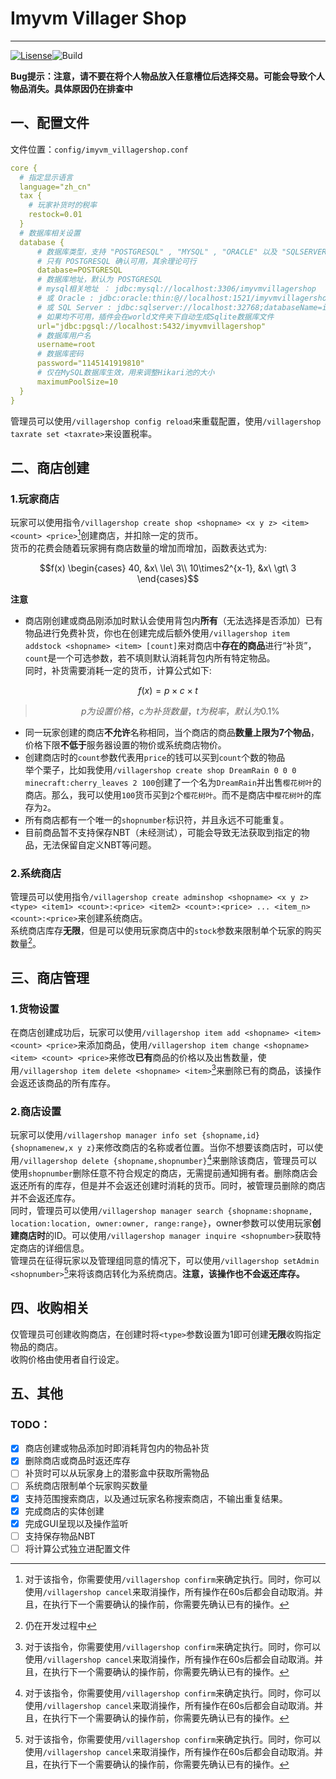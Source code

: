 # Imyvm Villager Shop

***

[![Lisense](https://img.shields.io/github/license/Dream-Rainy/ImyvmVillagerShop?style=for-the-badge)](https://github.com/Dream-Rainy/ImyvmVillagerShop/blob/1.19/LICENSE)![Build](https://img.shields.io/github/actions/workflow/status/Dream-Rainy/ImyvmVillagerShop/build.yml?style=for-the-badge)

**Bug提示：注意，请不要在将个人物品放入任意槽位后选择交易。可能会导致个人物品消失。具体原因仍在排查中**
## 一、配置文件
文件位置：`config/imyvm_villagershop.conf`

```yaml
core {
  # 指定显示语言
  language="zh_cn"
  tax {
    # 玩家补货时的税率
    restock=0.01
  }
  # 数据库相关设置
  database {
      # 数据库类型，支持 "POSTGRESQL" , "MYSQL" , "ORACLE" 以及 "SQLSERVER"
      # 只有 POSTGRESQL 确认可用，其余理论可行
      database=POSTGRESQL
      # 数据库地址，默认为 POSTGRESQL
      # mysql相关地址 ： jdbc:mysql://localhost:3306/imyvmvillagershop
      # 或 Oracle : jdbc:oracle:thin:@//localhost:1521/imyvmvillagershop
      # 或 SQL Server : jdbc:sqlserver://localhost:32768;databaseName=imyvmvillagershop
      # 如果均不可用，插件会在world文件夹下自动生成Sqlite数据库文件
      url="jdbc:pgsql://localhost:5432/imyvmvillagershop"
      # 数据库用户名
      username=root
      # 数据库密码
      password="1145141919810"
      # 仅在MySQL数据库生效，用来调整Hikari池的大小
      maximumPoolSize=10
  }
}
```

管理员可以使用`/villagershop config reload`来重载配置，使用`/villagershop taxrate set <taxrate>`来设置税率。

## 二、商店创建

### 1.玩家商店

玩家可以使用指令`/villagershop create shop <shopname> <x y z> <item> <count> <price>`[^1]创建商店，并扣除一定的货币。  
货币的花费会随着玩家拥有商店数量的增加而增加，函数表达式为:

```math
f(x)
\begin{cases}
40, &x\ \le\ 3\\
10\times2^{x-1}, &x\ \gt\ 3
\end{cases}
```

**注意**

- 商店刚创建或商品刚添加时默认会使用背包内**所有**（无法选择是否添加）已有物品进行免费补货，你也在创建完成后额外使用`/villagershop item addstock <shopname> <item> [count]`来对商店中**存在的商品**进行“补货”，`count`是一个可选参数，若不填则默认消耗背包内所有特定物品。  
同时，补货需要消耗一定的货币，计算公式如下:

```math
f(x) = p \times c \times t
```

> ```math
> p为设置价格，c为补货数量，t为税率，默认为0.1\%
> ```

- 同一玩家创建的商店**不允许**名称相同，当个商店的商品**数量上限为7个物品**，价格下限**不低于**服务器设置的物价或系统商店物价。
- 创建商店时的`count`参数代表用`price`的钱可以买到`count`个数的物品  
举个栗子，比如我使用`/villagershop create shop DreamRain 0 0 0 minecraft:cherry_leaves 2 100`创建了一个名为`DreamRain`并出售`樱花树叶`的商店。那么，我可以使用`100`货币买到`2`个`樱花树叶`。而不是商店中`樱花树叶`的库存为`2`。
- 所有商店都有一个唯一的`shopnumber`标识符，并且永远不可能重复。
- 目前商品暂不支持保存NBT（未经测试），可能会导致无法获取到指定的物品，无法保留自定义NBT等问题。

### 2.系统商店

管理员可以使用指令`/villagershop create adminshop <shopname> <x y z> <type> <item1> <count>:<price> <item2> <count>:<price> ... <item_n> <count>:<price>`来创建系统商店。  
系统商店库存**无限**，但是可以使用玩家商店中的`stock`参数来限制单个玩家的购买数量[^2]。  

## 三、商店管理

### 1.货物设置

在商店创建成功后，玩家可以使用`/villagershop item add <shopname> <item> <count> <price>`来添加商品，使用`/villagershop item change <shopname> <item> <count> <price>`来修改**已有**商品的价格以及出售数量，使用`/villagershop item delete <shopname> <item>`[^1]来删除已有的商品，该操作会返还该商品的所有库存。  

### 2.商店设置

玩家可以使用`/villagershop manager info set {shopname,id} {shopnamenew,x y z}`来修改商店的名称或者位置。当你不想要该商店时，可以使用`/villagershop delete {shopname,shopnumber}`[^1]来删除该商店，管理员可以使用`shopnumber`删除任意不符合规定的商店，无需提前通知拥有者。删除商店会返还所有的库存，但是并不会返还创建时消耗的货币。同时，被管理员删除的商店并不会返还库存。  
同时，管理员可以使用`/villagershop manager search {shopname:shopname, location:location, owner:owner, range:range}`，owner参数可以使用玩家**创建商店时**的ID。可以使用`/villagershop manager inquire <shopnumber>`获取特定商店的详细信息。    
管理员在征得玩家以及管理组同意的情况下，可以使用`/villagershop setAdmin <shopnumber>`[^1]来将该商店转化为系统商店。**注意，该操作也不会返还库存。**  

## 四、收购相关

仅管理员可创建收购商店，在创建时将`<type>`参数设置为1即可创建**无限**收购指定物品的商店。  
收购价格由使用者自行设定。  

## 五、其他

### TODO：  
 - [x] 商店创建或物品添加时即消耗背包内的物品补货  
 - [x] 删除商店或商品时返还库存  
 - [ ] 补货时可以从玩家身上的潜影盒中获取所需物品  
 - [ ] 系统商店限制单个玩家购买数量  
 - [x] 支持范围搜索商店，以及通过玩家名称搜索商店，不输出重复结果。  
 - [x] 完成商店的实体创建  
 - [x] 完成GUI呈现以及操作监听
 - [ ] 支持保存物品NBT
 - [ ] 将计算公式独立进配置文件

[^1]: 对于该指令，你需要使用`/villagershop confirm`来确定执行。同时，你可以使用`/villagershop cancel`来取消操作，所有操作在60s后都会自动取消。并且，在执行下一个需要确认的操作前，你需要先确认已有的操作。
[^2]: 仍在开发过程中